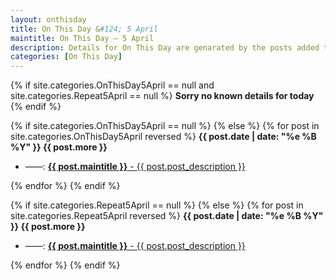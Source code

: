 ```yaml
---
layout: onthisday
title: On This Day &#124; 5 April
maintitle: On This Day — 5 April
description: Details for On This Day are genarated by the posts added to the website so the content is subject to changes/updates over time.
categories: [On This Day]
---
```


{% if site.categories.OnThisDay5April == null and site.categories.Repeat5April == null %}
<strong>Sorry no known details for today</strong>
{% endif %}

{% if site.categories.OnThisDay5April == null %}
{% else %}
{% for post in site.categories.OnThisDay5April reversed %}
<strong>{{ post.date | date: "%e %B %Y" }} {{ post.more }}</strong>
<ul>
<li> ——: <a href="{{ post.url }}"><strong>{{ post.maintitle }}</strong> - {{ post.post_description }}</a></li>
</ul>
{% endfor %}
{% endif %}

{% if site.categories.Repeat5April == null %}
{% else %}
{% for post in site.categories.Repeat5April reversed %}
<strong>{{ post.date | date: "%e %B %Y" }} {{ post.more }}</strong>
<ul>
<li> ——: <a href="{{ post.url }}"><strong>{{ post.maintitle }}</strong> - {{ post.post_description }}</a></li>
</ul>
{% endfor %}
{% endif %}
